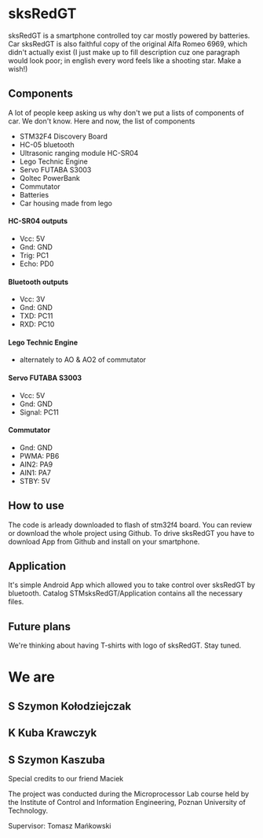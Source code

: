 # sksRedGT

sksRedGT is a smartphone controlled toy car mostly powered by batteries. 
Car sksRedGT is also faithful copy of the original Alfa Romeo 6969, which didn't actually exist
(I just make up to fill description cuz one paragraph would look poor; in english every word feels like a shooting star. Make a wish!)

## Components

A lot of people keep asking us why don't we put a lists of components of car. We don't know. 
Here and now, the list of components

- STM32F4 Discovery Board
- HC-05 bluetooth
- Ultrasonic ranging module HC-SR04
- Lego Technic Engine
- Servo FUTABA S3003
- Qoltec PowerBank
- Commutator
- Batteries
- Car housing made from lego


#### HC-SR04 outputs
                    
- Vcc: 5V
- Gnd: GND
- Trig: PC1
- Echo: PD0

#### Bluetooth outputs

- Vcc: 3V
- Gnd: GND
- TXD: PC11
- RXD: PC10

#### Lego Technic Engine

- alternately to AO & AO2 of commutator

#### Servo FUTABA S3003

- Vcc: 5V
- Gnd: GND
- Signal: PC11

#### Commutator

- Gnd: GND
- PWMA: PB6
- AIN2: PA9
- AIN1: PA7
- STBY: 5V


## How to use

The code is arleady downloaded to flash of stm32f4 board. You can review or download the whole project using Github.
To drive sksRedGT you have to download App from Github and install on your smartphone.


## Application

It's simple Android App which allowed you to take control over sksRedGT by bluetooth.
Catalog STMsksRedGT/Application contains all the necessary files.

## Future plans

We're thinking about having T-shirts with logo of sksRedGT. Stay tuned.

# We are

## S  Szymon Kołodziejczak
## K  Kuba Krawczyk
## S  Szymon Kaszuba

Special credits to our friend Maciek


The project was conducted during the Microprocessor Lab course held by the Institute of Control and Information Engineering, Poznan University of Technology.

Supervisor: Tomasz Mańkowski








